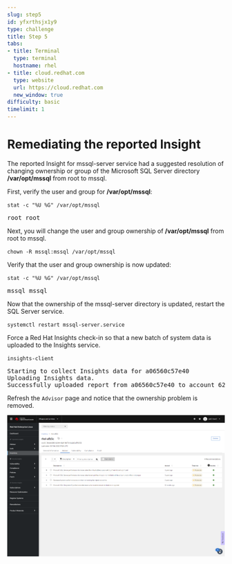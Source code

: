 ```yaml
---
slug: step5
id: yfxrthsjx1y9
type: challenge
title: Step 5
tabs:
- title: Terminal
  type: terminal
  hostname: rhel
- title: cloud.redhat.com
  type: website
  url: https://cloud.redhat.com
  new_window: true
difficulty: basic
timelimit: 1
---
```

# Remediating the reported Insight

The reported Insight for mssql-server service had a suggested resolution of
changing ownership or group of the Microsoft SQL Server directory __/var/opt/mssql__ from root to
mssql.

First, verify the user and group for __/var/opt/mssql__:

```
stat -c "%U %G" /var/opt/mssql
```

<pre class=file>
root root
</pre>

Next, you will change the user and group ownership of __/var/opt/mssql__ from root to mssql.

```
chown -R mssql:mssql /var/opt/mssql
```

Verify that the user and group ownership is now updated:

```
stat -c "%U %G" /var/opt/mssql
```

<pre class=file>
mssql mssql
</pre>

Now that the ownership of the mssql-server directory is updated, restart the
SQL Server service.

```
systemctl restart mssql-server.service
```

Force a Red Hat Insights check-in so that a new batch of system data
is uploaded to the Insights service.

```
insights-client
```

<pre class=file>
Starting to collect Insights data for a06560c57e40
Uploading Insights data.
Successfully uploaded report from a06560c57e40 to account 6227255.
</pre>

Refresh the `Advisor` page and notice that the ownership problem is removed.

![remediated](../assets/remediated.png)